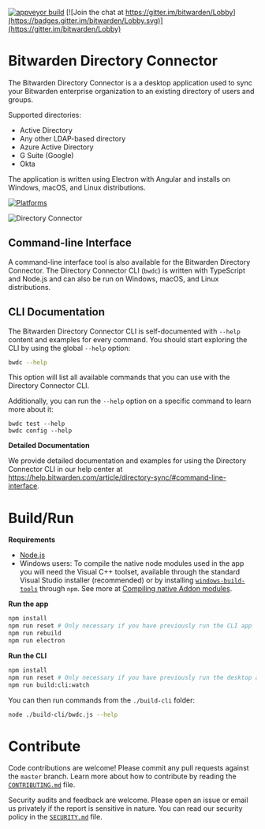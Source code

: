 [![appveyor build](https://ci.appveyor.com/api/projects/status/github/bitwarden/directory-connector?branch=master&svg=true)](https://ci.appveyor.com/project/bitwarden/directory-connector)
[![Join the chat at https://gitter.im/bitwarden/Lobby](https://badges.gitter.im/bitwarden/Lobby.svg)](https://gitter.im/bitwarden/Lobby)

# Bitwarden Directory Connector

The Bitwarden Directory Connector is a a desktop application used to sync your Bitwarden enterprise organization to an existing directory of users and groups.

Supported directories:
- Active Directory
- Any other LDAP-based directory
- Azure Active Directory
- G Suite (Google)
- Okta

The application is written using Electron with Angular and installs on Windows, macOS, and Linux distributions.

[![Platforms](https://imgur.com/SLv9paA.png "Windows, macOS, and Linux")](https://help.bitwarden.com/article/directory-sync/#download-and-install)

![Directory Connector](https://raw.githubusercontent.com/bitwarden/brand/master/screenshots/directory-connector-macos.png "Dashboard")

## Command-line Interface

A command-line interface tool is also available for the Bitwarden Directory Connector. The Directory Connector CLI (`bwdc`) is written with TypeScript and Node.js and can also be run on Windows, macOS, and Linux distributions.

## CLI Documentation

The Bitwarden Directory Connector CLI is self-documented with `--help` content and examples for every command. You should start exploring the CLI by using the global `--help` option:

```bash
bwdc --help
```

This option will list all available commands that you can use with the Directory Connector CLI.

Additionally, you can run the `--help` option on a specific command to learn more about it:

```
bwdc test --help
bwdc config --help
```

**Detailed Documentation**

We provide detailed documentation and examples for using the Directory Connector CLI in our help center at https://help.bitwarden.com/article/directory-sync/#command-line-interface.

# Build/Run

**Requirements**

- [Node.js](https://nodejs.org/)
- Windows users: To compile the native node modules used in the app you will need the Visual C++ toolset, available through the standard Visual Studio installer (recommended) or by installing [`windows-build-tools`](https://github.com/felixrieseberg/windows-build-tools) through `npm`. See more at [Compiling native Addon modules](https://github.com/Microsoft/nodejs-guidelines/blob/master/windows-environment.md#compiling-native-addon-modules).

**Run the app**

```bash
npm install
npm run reset # Only necessary if you have previously run the CLI app
npm run rebuild
npm run electron
```

**Run the CLI**

```bash
npm install
npm run reset # Only necessary if you have previously run the desktop app
npm run build:cli:watch
```

You can then run commands from the `./build-cli` folder:

```bash
node ./build-cli/bwdc.js --help
```

# Contribute

Code contributions are welcome! Please commit any pull requests against the `master` branch. Learn more about how to contribute by reading the [`CONTRIBUTING.md`](CONTRIBUTING.md) file.

Security audits and feedback are welcome. Please open an issue or email us privately if the report is sensitive in nature. You can read our security policy in the [`SECURITY.md`](SECURITY.md) file.
